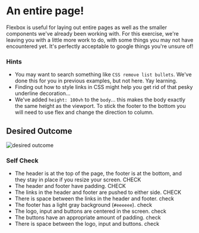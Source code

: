 # An entire page!

Flexbox is useful for laying out entire pages as well as the smaller components we've already been working with. For this exercise, we're leaving you with a little more work to do, with some things you may not have encountered yet. It's perfectly acceptable to google things you're unsure of!

### Hints
- You may want to search something like `CSS remove list bullets`.  We've done this for you in previous examples, but not here. Yay learning.
- Finding out how to style links in CSS might help you get rid of that pesky underline decoration...
- We've added `height: 100vh` to the `body`... this makes the body exactly the same height as the viewport. To stick the footer to the bottom you will need to use flex and change the direction to column.

## Desired Outcome
![desired outcome](./desired-outcome.png)

### Self Check

- The header is at the top of the page, the footer is at the bottom, and they stay in place if you resize your screen. CHECK
- The header and footer have padding. CHECK
- The links in the header and footer are pushed to either side. CHECK
- There is space between the links in the header and footer. check
- The footer has a light gray background (`#eeeeee`). check
- The logo, input and buttons are centered in the screen. check
- The buttons have an appropriate amount of padding. check
- There is space between the logo, input and buttons. check

